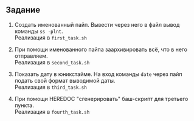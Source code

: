 
## Задание
1. Создать именованный пайп. Вывести через него в файл вывод команды `ss -plnt`.  
   Реализация в `first_task.sh`
   
2. При помощи именованного пайпа заархивировать всё, что в него отправляем.  
   Реализация в `second_task.sh`
   
3. Показать дату в юникстайме. На вход команды `date` через пайп подать свой формат выводимой даты.  
   Реализация в `third_task.sh`
   
4. При помощи HEREDOC "сгенерировать" баш-скрипт для третьего пункта.  
   Реализация в `fourth_task.sh`
